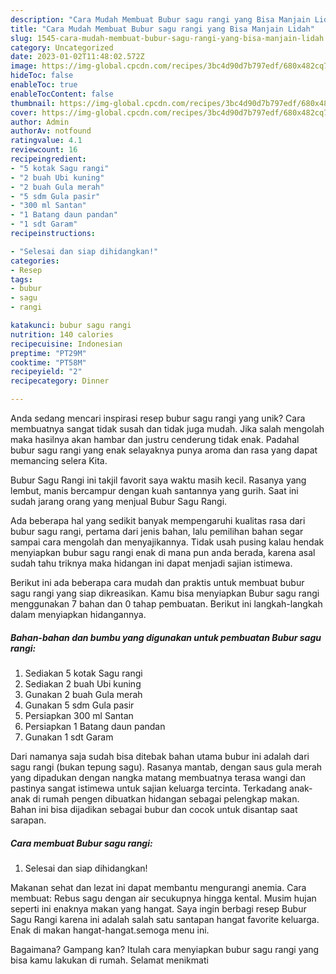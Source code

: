 ```yaml
---
description: "Cara Mudah Membuat Bubur sagu rangi yang Bisa Manjain Lidah"
title: "Cara Mudah Membuat Bubur sagu rangi yang Bisa Manjain Lidah"
slug: 1545-cara-mudah-membuat-bubur-sagu-rangi-yang-bisa-manjain-lidah
category: Uncategorized
date: 2023-01-02T11:48:02.572Z
image: https://img-global.cpcdn.com/recipes/3bc4d90d7b797edf/680x482cq70/bubur-sagu-rangi-foto-resep-utama.jpg
hideToc: false
enableToc: true
enableTocContent: false
thumbnail: https://img-global.cpcdn.com/recipes/3bc4d90d7b797edf/680x482cq70/bubur-sagu-rangi-foto-resep-utama.jpg
cover: https://img-global.cpcdn.com/recipes/3bc4d90d7b797edf/680x482cq70/bubur-sagu-rangi-foto-resep-utama.jpg
author: Admin
authorAv: notfound
ratingvalue: 4.1
reviewcount: 16
recipeingredient:
- "5 kotak Sagu rangi"
- "2 buah Ubi kuning"
- "2 buah Gula merah"
- "5 sdm Gula pasir"
- "300 ml Santan"
- "1 Batang daun pandan"
- "1 sdt Garam"
recipeinstructions:

- "Selesai dan siap dihidangkan!"
categories:
- Resep
tags:
- bubur
- sagu
- rangi

katakunci: bubur sagu rangi 
nutrition: 140 calories
recipecuisine: Indonesian
preptime: "PT29M"
cooktime: "PT58M"
recipeyield: "2"
recipecategory: Dinner

---
```





Anda sedang mencari inspirasi resep bubur sagu rangi yang unik? Cara membuatnya sangat tidak susah dan tidak juga mudah. Jika salah mengolah maka hasilnya akan hambar dan justru cenderung tidak enak. Padahal bubur sagu rangi yang enak selayaknya punya aroma dan rasa yang dapat memancing selera Kita.





Bubur Sagu Rangi ini takjil favorit saya waktu masih kecil. Rasanya yang lembut, manis bercampur dengan kuah santannya yang gurih. Saat ini sudah jarang orang yang menjual Bubur Sagu Rangi.

Ada beberapa hal yang sedikit banyak mempengaruhi kualitas rasa dari bubur sagu rangi, pertama dari jenis bahan, lalu pemilihan bahan segar sampai cara mengolah dan menyajikannya. Tidak usah pusing kalau hendak menyiapkan bubur sagu rangi enak di mana pun anda berada, karena asal sudah tahu triknya maka hidangan ini dapat menjadi sajian istimewa.






Berikut ini ada beberapa cara mudah dan praktis untuk membuat bubur sagu rangi yang siap dikreasikan. Kamu bisa menyiapkan Bubur sagu rangi menggunakan 7 bahan dan 0 tahap pembuatan. Berikut ini langkah-langkah dalam menyiapkan hidangannya.

<!--inarticleads1-->

##### Bahan-bahan dan bumbu yang digunakan untuk pembuatan Bubur sagu rangi:

1. Sediakan 5 kotak Sagu rangi
1. Sediakan 2 buah Ubi kuning
1. Gunakan 2 buah Gula merah
1. Gunakan 5 sdm Gula pasir
1. Persiapkan 300 ml Santan
1. Persiapkan 1 Batang daun pandan
1. Gunakan 1 sdt Garam


Dari namanya saja sudah bisa ditebak bahan utama bubur ini adalah dari sagu rangi (bukan tepung sagu). Rasanya mantab, dengan saus gula merah yang dipadukan dengan nangka matang membuatnya terasa wangi dan pastinya sangat istimewa untuk sajian keluarga tercinta. Terkadang anak-anak di rumah pengen dibuatkan hidangan sebagai pelengkap makan. Bahan ini bisa dijadikan sebagai bubur dan cocok untuk disantap saat sarapan. 

<!--inarticleads2-->

##### Cara membuat Bubur sagu rangi:


1. Selesai dan siap dihidangkan!

Makanan sehat dan lezat ini dapat membantu mengurangi anemia. Cara membuat: Rebus sagu dengan air secukupnya hingga kental. Musim hujan seperti ini enaknya makan yang hangat. Saya ingin berbagi resep Bubur Sagu Rangi karena ini adalah salah satu santapan hangat favorite keluarga. Enak di makan hangat-hangat.semoga menu ini. 

Bagaimana? Gampang kan? Itulah cara menyiapkan bubur sagu rangi yang bisa kamu lakukan di rumah. Selamat menikmati
